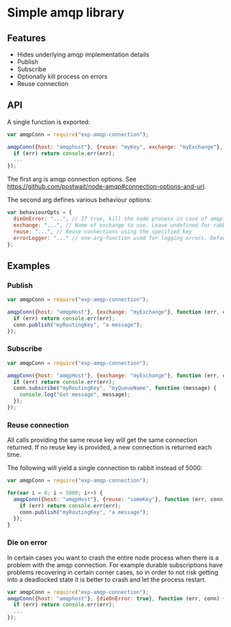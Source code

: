 # Simple amqp library

## Features

* Hides underlying amqp implementation details
* Publish
* Subscribe
* Optionally kill process on errors
* Reuse connection

## API

A single function is exported:

```js
var amqpConn = require("exp-amqp-connection");

amqpConn({host: "amqphost"}, {reuse: "myKey", exchange: "myExchange"}, function (err, conn) {
  if (err) return console.err(err);
  ...
});
```

The first arg is amqp connection options. See https://github.com/postwait/node-amqp#connection-options-and-url.

The second arg defines various behaviour options:

```javascript
var behaviourOpts = {
  dieOnError: "...", // If true, kill the node process in case of amqp errors
  exchange: "...", // Name of exchange to use. Leave undefined for rabbit default exchange.
  reuse: "...", // Reuse connections using the specified key
  errorLogger: "..." // one-arg-function used for logging errors. Defaults to console.log
};
```

## Examples

### Publish

```js
var amqpConn = require("exp-amqp-connection");

amqpConn({host: "amqpHost"}, {exchange: "myExchange"}, function (err, conn) {
  if (err) return console.err(err);
  conn.publish("myRoutingKey", "a message");
});
```

### Subscribe

```js
var amqpConn = require("exp-amqp-connection");

amqpConn({host: "amqpHost"}, {exchange: "myExchange"}, function (err, conn) {
  if (err) return console.err(err);
  conn.subscribe("myRoutingKey", "myQueueName", function (message) {
    console.log("Got message", message);
  });
});
```

### Reuse connection

All calls providing the same reuse key will get the same connection returned. If no
reuse key is provided, a new connection is returned each time.

The following will yield a single connection to rabbit instead of 5000:

```js
var amqpConn = require("exp-amqp-connection");

for(var i = 0; i < 5000; i++) {
  amqpConn({host: "amqpHost"}, {reuse: "someKey"}, function (err, conn) {
    if (err) return console.err(err);
    conn.publish("myRoutingKey", "a message");
  });
}
```
    
### Die on error

In certain cases you want to crash the entire node process when there is a problem
with the amqp connection. For example durable subscriptions have problems recovering
in certain corner cases, so in order to not risk getting into a deadlocked state it
is better to crash and let the process restart.

```js
var amqpConn = require("exp-amqp-connection");
amqpConn({host: "amqphost"}, {dieOnError: true}, function (err, conn) {
  if (err) return console.err(err);
  ...
});
```
